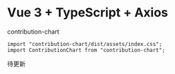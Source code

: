 # Vue 3 + TypeScript + Axios
contribution-chart
```
import "contribution-chart/dist/assets/index.css";
import ContributionChart from "contribution-chart";
```
待更新
